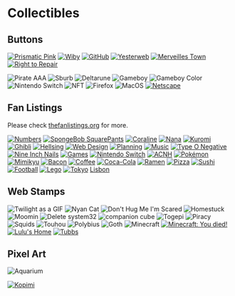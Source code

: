 # Collectibles

## Buttons

[![Prismatic Pink](https://www.crisjr.eng.br/assets/prismaticpink.gif)](https://prismatic.pink/)
[![Wiby](./graphics/wiby.gif)](http://wiby.me/)
[![GitHub](./graphics/github.gif)](https://github.com/ishiikurisu/web_graphics)
[![Yesterweb](./graphics/yesterweb.png)](https://yesterweb.org)
[![Merveilles Town](./graphics/merveilles.town.png)](https://merveilles.town/about)
[![Right to Repair](./graphics/repair.jpg)](https://repair.eu)

![Pirate AAA](./graphics/pirate_aaa.gif)
![Sburb](./graphics/sburb.gif)
![Deltarune](./graphics/deltarune.gif)
![Gameboy](./graphics/gb.png)
![Gameboy Color](./graphics/gbc.png)
![Nintendo Switch](./graphics/switch88x31.png)
![NFT](./graphics/nft.gif)
![Firefox](./graphics/firefox.gif)
![MacOS](./graphics/macos.gif)
[![Netscape](./graphics/netscape.gif)](https://anlucas.neocities.org/88x31Buttons)

## Fan Listings

Please check [thefanlistings.org](https://thefanlistings.org/tfl101.php) for more.

[![Numbers](./graphics/numbers.gif)](https://decembergirl.net/numbers/)
[![SpongeBob SquarePants](./graphics/spongebob.png)](http://spongebob.ravenbeauty.net/)
[![Coraline](./graphics/coraline.gif)](https://fanimated.net/coraline/index.php)
[![Nana](./graphics/nana.png)](http://arcticrose.net/nana)
[![Kuromi](./graphics/kuromi.png)](http://hellokitty.ravenbeauty.net/kuromi)
[![Ghibli](./graphics/ghibli.gif)](http://ghibli.perfectdrug.net)
[![Hellsing](./graphics/hellsing.gif)](https://michiru.org/hellsing/)
[![Web Design](./graphics/webdesign.png)](https://fan.enamour.nu/web/)
[![Planning](./graphics/planning.png)](https://starry-eyed.geensoukai.net/planners/)
[![Music](./graphics/music.png)](http://roadtonowhere.altervista.org/music)
[![Type O Negative](./graphics/ton.png)](https://moudoku.com/type)
[![Nine Inch Nails](./graphics/nin.png)](http://rhythm-emotion.net/nin)
[![Games](./graphics/vg.gif)](http://powerup.i-heart-you.net/gaming)
[![Nintendo Switch](./graphics/switch.gif)](http://fan.greenhype.net/switch/)
[![ACNH](./graphics/acnh.jpg)](https://creativeburst.org/animalcrossing/index.php)
[![Pokémon](./graphics/pkmn.png)](https://amity.seaincense.com/index.php)
[![Mimikyu](./graphics/mimikyu.gif)](https://michiru.org/mimikyu/)
[![Bacon](./graphics/bacon.png)](https://bacon.imora.net/)
[![Coffee](./graphics/coffee.png)](http://coffeegirl.altervista.org/coffee)
[![Coca-Cola](./graphics/coke.png)](http://sakura.nu/coke/index.php)
[![Ramen](./graphics/ramen.png)](https://10-31.net/kara/ramen)
[![Pizza](./graphics/pizza.png)](http://in-blue-rain.org/pepperoni/)
[![Sushi](./graphics/sushi.gif)](http://sushi.perfectdrug.net)
[![Football](./graphics/football.gif)](http://www.ladyrose.buruma.net/soccer)
[![Lego](./graphics/lego.gif)](https://lego.i-heart-you.net)
[![Tokyo](./graphics/tokyo.png)](http://sakura.nu/tokyo/index.php)
[Lisbon](http://love.in-blue-rain.org/lisbon/)


## Web Stamps

![Twilight as a GIF](./graphics/twilight.gif)
![Nyan Cat](./graphics/nyancat.gif)
![Don't Hug Me I'm Scared](./graphics/dhis.gif)
![Homestuck](./graphics/homestuck.gif)
![Moomin](./graphics/moomin.gif)
![Delete system32](./graphics/delete_system32.gif)
![companion cube](./graphics/companion_cube.jpeg)
![Togepi](./graphics/togepi.png)
![Piracy](./graphics/piracy.png)
![Squids](./graphics/squids.png)
![Touhou](./graphics/touhou.gif)
![Polybius](./graphics/polybius.gif)
![Goth](./graphics/goth.png)
![Minecraft](./graphics/minecraft.png)
[![Minecraft: You died!](./graphics/you_died.png)](https://onlywonder.net/graphics/)
[![Lulu's Home](./graphics/stamp-yrownwebsite.png)](http://lu.tiny-universes.net/)
[![Tubbs](./graphics/nekoatsumetubbs.png)](https://verdemusgo.neocities.org/mimos#stamps)


## Pixel Art

![Aquarium](./graphics/aquarium.gif)

[![Kopimi](./graphics/kopimi.gif)](https://kopimi.com/)

